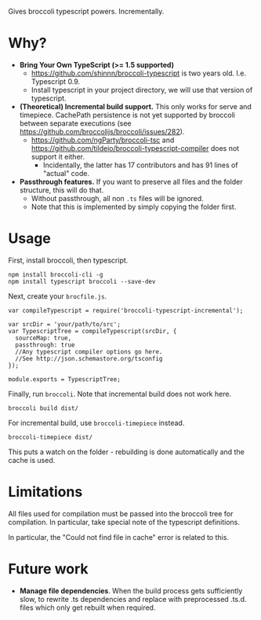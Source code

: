 Gives broccoli typescript powers. Incrementally.

# Why?
* **Bring Your Own TypeScript (>= 1.5 supported)**
  * https://github.com/shinnn/broccoli-typescript is two years old. I.e. Typescript 0.9.  
  * Install typescript in your project directory, we will use that version of typescript.
* **(Theoretical) Incremental build support.** This only works for serve and timepiece. CachePath persistence is not yet supported by broccoli between separate executions (see https://github.com/broccolijs/broccoli/issues/282).   
  * https://github.com/ngParty/broccoli-tsc and https://github.com/tildeio/broccoli-typescript-compiler does not support it either.
    * Incidentally, the latter has 17 contributors and has 91 lines of "actual" code.
* **Passthrough features.** If you want to preserve all files and the folder structure, this will do that.
  * Without passthrough, all non `.ts` files will be ignored.
  * Note that this is implemented by simply copying the folder first.

# Usage
First, install broccoli, then typescript.

    npm install broccoli-cli -g
    npm install typescript broccoli --save-dev

Next, create your `brocfile.js`.

    var compileTypescript = require('broccoli-typescript-incremental');

    var srcDir = 'your/path/to/src';
    var TypescriptTree = compileTypescript(srcDir, {
      sourceMap: true,
      passthrough: true
      //Any typescript compiler options go here.
      //See http://json.schemastore.org/tsconfig
    });

    module.exports = TypescriptTree;
Finally, run `broccoli`. Note that incremental build does not work here.

    broccoli build dist/

For incremental build, use `broccoli-timepiece` instead.

    broccoli-timepiece dist/

This puts a watch on the folder - rebuilding is done automatically and the cache is used.

# Limitations
All files used for compilation must be passed into the broccoli tree for compilation. In particular, take special note of the typescript definitions.

In particular, the "Could not find file in cache" error is related to this.

<!---
# Testing
There is a test project uploaded in github.com/blackening/broccoli-typescript-incremental-test. Currently all tests are done by eyeball.
-->

# Future work

*  **Manage file dependencies**.
When the build process gets sufficiently slow, to rewrite .ts dependencies and replace with preprocessed .ts.d. files which only get rebuilt when required.
